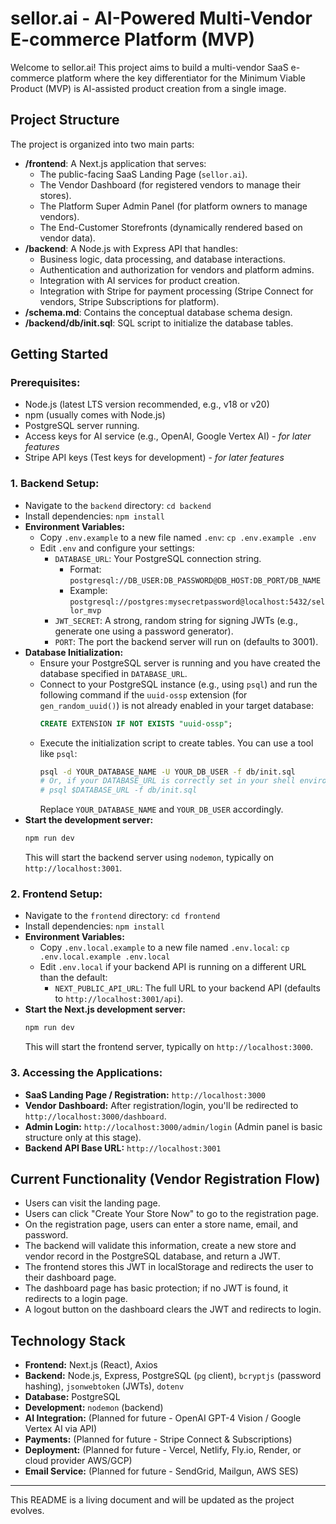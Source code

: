 # sellor.ai - AI-Powered Multi-Vendor E-commerce Platform (MVP)

Welcome to sellor.ai! This project aims to build a multi-vendor SaaS e-commerce platform where the key differentiator for the Minimum Viable Product (MVP) is AI-assisted product creation from a single image.

## Project Structure

The project is organized into two main parts:

-   **/frontend**: A Next.js application that serves:
    -   The public-facing SaaS Landing Page (`sellor.ai`).
    -   The Vendor Dashboard (for registered vendors to manage their stores).
    -   The Platform Super Admin Panel (for platform owners to manage vendors).
    -   The End-Customer Storefronts (dynamically rendered based on vendor data).
-   **/backend**: A Node.js with Express API that handles:
    -   Business logic, data processing, and database interactions.
    -   Authentication and authorization for vendors and platform admins.
    -   Integration with AI services for product creation.
    -   Integration with Stripe for payment processing (Stripe Connect for vendors, Stripe Subscriptions for platform).
-   **/schema.md**: Contains the conceptual database schema design.
-   **/backend/db/init.sql**: SQL script to initialize the database tables.

## Getting Started

### Prerequisites:
*   Node.js (latest LTS version recommended, e.g., v18 or v20)
*   npm (usually comes with Node.js)
*   PostgreSQL server running.
*   Access keys for AI service (e.g., OpenAI, Google Vertex AI) - *for later features*
*   Stripe API keys (Test keys for development) - *for later features*

### 1. Backend Setup:

*   Navigate to the `backend` directory: `cd backend`
*   Install dependencies: `npm install`
*   **Environment Variables:**
    *   Copy `.env.example` to a new file named `.env`: `cp .env.example .env`
    *   Edit `.env` and configure your settings:
        *   `DATABASE_URL`: Your PostgreSQL connection string.
            *   Format: `postgresql://DB_USER:DB_PASSWORD@DB_HOST:DB_PORT/DB_NAME`
            *   Example: `postgresql://postgres:mysecretpassword@localhost:5432/sellor_mvp`
        *   `JWT_SECRET`: A strong, random string for signing JWTs (e.g., generate one using a password generator).
        *   `PORT`: The port the backend server will run on (defaults to 3001).
*   **Database Initialization:**
    *   Ensure your PostgreSQL server is running and you have created the database specified in `DATABASE_URL`.
    *   Connect to your PostgreSQL instance (e.g., using `psql`) and run the following command if the `uuid-ossp` extension (for `gen_random_uuid()`) is not already enabled in your target database:
        ```sql
        CREATE EXTENSION IF NOT EXISTS "uuid-ossp";
        ```
    *   Execute the initialization script to create tables. You can use a tool like `psql`:
        ```bash
        psql -d YOUR_DATABASE_NAME -U YOUR_DB_USER -f db/init.sql
        # Or, if your DATABASE_URL is correctly set in your shell environment for psql:
        # psql $DATABASE_URL -f db/init.sql
        ```
        Replace `YOUR_DATABASE_NAME` and `YOUR_DB_USER` accordingly.
*   **Start the development server:**
    ```bash
    npm run dev
    ```
    This will start the backend server using `nodemon`, typically on `http://localhost:3001`.

### 2. Frontend Setup:

*   Navigate to the `frontend` directory: `cd frontend`
*   Install dependencies: `npm install`
*   **Environment Variables:**
    *   Copy `.env.local.example` to a new file named `.env.local`: `cp .env.local.example .env.local`
    *   Edit `.env.local` if your backend API is running on a different URL than the default:
        *   `NEXT_PUBLIC_API_URL`: The full URL to your backend API (defaults to `http://localhost:3001/api`).
*   **Start the Next.js development server:**
    ```bash
    npm run dev
    ```
    This will start the frontend server, typically on `http://localhost:3000`.

### 3. Accessing the Applications:

*   **SaaS Landing Page / Registration:** `http://localhost:3000`
*   **Vendor Dashboard:** After registration/login, you'll be redirected to `http://localhost:3000/dashboard`.
*   **Admin Login:** `http://localhost:3000/admin/login` (Admin panel is basic structure only at this stage).
*   **Backend API Base URL:** `http://localhost:3001`

## Current Functionality (Vendor Registration Flow)

*   Users can visit the landing page.
*   Users can click "Create Your Store Now" to go to the registration page.
*   On the registration page, users can enter a store name, email, and password.
*   The backend will validate this information, create a new store and vendor record in the PostgreSQL database, and return a JWT.
*   The frontend stores this JWT in localStorage and redirects the user to their dashboard page.
*   The dashboard page has basic protection; if no JWT is found, it redirects to a login page.
*   A logout button on the dashboard clears the JWT and redirects to login.

## Technology Stack

-   **Frontend:** Next.js (React), Axios
-   **Backend:** Node.js, Express, PostgreSQL (`pg` client), `bcryptjs` (password hashing), `jsonwebtoken` (JWTs), `dotenv`
-   **Database:** PostgreSQL
-   **Development:** `nodemon` (backend)
-   **AI Integration:** (Planned for future - OpenAI GPT-4 Vision / Google Vertex AI via API)
-   **Payments:** (Planned for future - Stripe Connect & Subscriptions)
-   **Deployment:** (Planned for future - Vercel, Netlify, Fly.io, Render, or cloud provider AWS/GCP)
-   **Email Service:** (Planned for future - SendGrid, Mailgun, AWS SES)

---

This README is a living document and will be updated as the project evolves.
